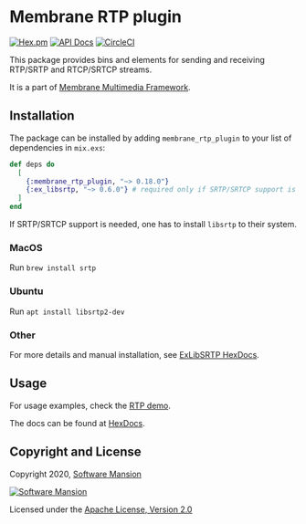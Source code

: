 # Membrane RTP plugin
[![Hex.pm](https://img.shields.io/hexpm/v/membrane_rtp_plugin.svg)](https://hex.pm/packages/membrane_rtp_plugin)
[![API Docs](https://img.shields.io/badge/api-docs-yellow.svg?style=flat)](https://hexdocs.pm/membrane_rtp_plugin/)
[![CircleCI](https://circleci.com/gh/membraneframework/membrane_rtp_plugin.svg?style=svg)](https://circleci.com/gh/membraneframework/membrane_rtp_plugin)

This package provides bins and elements for sending and receiving RTP/SRTP and RTCP/SRTCP streams.

It is a part of [Membrane Multimedia Framework](https://membraneframework.org).

## Installation

The package can be installed by adding `membrane_rtp_plugin` to your list of dependencies in `mix.exs`:

```elixir
def deps do
  [
    {:membrane_rtp_plugin, "~> 0.18.0"}
    {:ex_libsrtp, "~> 0.6.0"} # required only if SRTP/SRTCP support is needed
  ]
end
```

If SRTP/SRTCP support is needed, one has to install `libsrtp` to their system. 
### MacOS 
Run `brew install srtp`

### Ubuntu
Run `apt install libsrtp2-dev`

### Other

For more details and manual installation, see [ExLibSRTP HexDocs](https://hexdocs.pm/ex_libsrtp/readme.html).

## Usage

For usage examples, check the [RTP demo](https://github.com/membraneframework/membrane_demo/tree/master/rtp).

The docs can be found at [HexDocs](https://hexdocs.pm/membrane_rtp_plugin).

## Copyright and License

Copyright 2020, [Software Mansion](https://swmansion.com/?utm_source=git&utm_medium=readme&utm_campaign=membrane_rtp_plugin)

[![Software Mansion](https://logo.swmansion.com/logo?color=white&variant=desktop&width=200&tag=membrane-github)](https://swmansion.com/?utm_source=git&utm_medium=readme&utm_campaign=membrane_rtp_plugin)

Licensed under the [Apache License, Version 2.0](LICENSE)
